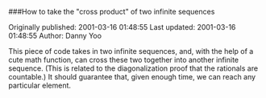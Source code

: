 ###How to take the "cross product" of two infinite sequences

Originally published: 2001-03-16 01:48:55
Last updated: 2001-03-16 01:48:55
Author: Danny Yoo

This piece of code takes in two infinite sequences, and, with the help of a cute math function, can cross these two together into another infinite sequence.  (This is related to the diagonalization proof that the rationals are countable.)  It should guarantee that, given enough time, we can reach any particular element.